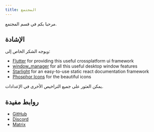 ```yaml
---
title: المجتمع
---
```


مرحبا بكم في قسم المجتمع.

## الإشادة

ويوجه الشكر الخاص إلى:

- [Flutter](https://github.com/flutter/flutter) for providing this useful crossplatform ui framework
- [window_manager](https://github.com/leanflutter/window_manager) for all this useful desktop window features
- [Starlight](https://github.com/withastro/starlight) for an easy-to-use static react documentation framework
- [Phosphor Icons](https://phosphoricons.com/) for the beautiful icons

يمكن العثور على جميع التراخيص الأخرى في الإعدادات.

## روابط مفيدة

- [GitHub](https://github.com/LinwoodDev/Butterfly)
- [Discord](https://go.linwood.dev/discord)
- [Matrix](https://go.linwood.dev/matrix)
